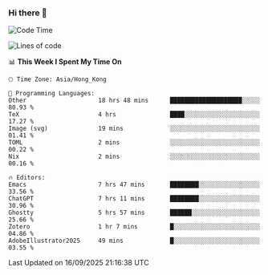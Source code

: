 ### Hi there 👋

<!--
**nicehiro/nicehiro** is a ✨ _special_ ✨ repository because its `README.md` (this file) appears on your GitHub profile.

Here are some ideas to get you started:

- 🔭 I’m currently working on ...
- 🌱 I’m currently learning ...
- 👯 I’m looking to collaborate on ...
- 🤔 I’m looking for help with ...
- 💬 Ask me about ...
- 📫 How to reach me: ...
- 😄 Pronouns: ...
- ⚡ Fun fact: ...
-->

<!--START_SECTION:waka-->
![Code Time](http://img.shields.io/badge/Code%20Time-1%2C022%20hrs%2036%20mins-blue)

![Lines of code](https://img.shields.io/badge/From%20Hello%20World%20I%27ve%20Written-1.9%20million%20lines%20of%20code-blue)

📊 **This Week I Spent My Time On** 

```text
🕑︎ Time Zone: Asia/Hong_Kong

💬 Programming Languages: 
Other                    18 hrs 48 mins      ████████████████████░░░░░   80.93 % 
TeX                      4 hrs               ████░░░░░░░░░░░░░░░░░░░░░   17.27 % 
Image (svg)              19 mins             ░░░░░░░░░░░░░░░░░░░░░░░░░   01.41 % 
TOML                     2 mins              ░░░░░░░░░░░░░░░░░░░░░░░░░   00.22 % 
Nix                      2 mins              ░░░░░░░░░░░░░░░░░░░░░░░░░   00.16 % 

🔥 Editors: 
Emacs                    7 hrs 47 mins       ████████░░░░░░░░░░░░░░░░░   33.56 % 
ChatGPT                  7 hrs 11 mins       ████████░░░░░░░░░░░░░░░░░   30.96 % 
Ghostty                  5 hrs 57 mins       ██████░░░░░░░░░░░░░░░░░░░   25.66 % 
Zotero                   1 hr 7 mins         █░░░░░░░░░░░░░░░░░░░░░░░░   04.86 % 
AdobeIllustrator2025     49 mins             █░░░░░░░░░░░░░░░░░░░░░░░░   03.55 % 
```


 Last Updated on 16/09/2025 21:16:38 UTC
<!--END_SECTION:waka-->
